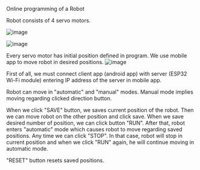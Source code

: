 Online programming of a Robot 

Robot consists of 4 servo motors.

![image](https://user-images.githubusercontent.com/81052940/111934864-94d1d480-8ac2-11eb-8542-c54bbc017d75.png)

![image](https://user-images.githubusercontent.com/81052940/111934024-ec6f4080-8ac0-11eb-9d76-8b46e6650de3.png)

Every servo motor has initial position defined in program. We use mobile app to move robot in desired positions.
![image](https://user-images.githubusercontent.com/81052940/111934110-1294e080-8ac1-11eb-8a34-f69083cae8f4.png)

First of all, we must connect client app (android app) with server (ESP32 Wi-Fi module) entering IP address of the server in mobile app. 

Robot can move in "automatic" and "manual" modes.
Manual mode implies moving regarding clicked direction button. 

When we click "SAVE" button, we saves current position of the robot. Then we can move robot on the other position and click save. When we save desired number of position, we can click button "RUN". After that, robot enters "automatic" mode which causes robot to move regarding saved positions. Any time we can click "STOP". In that case, robot will stop in current position and when we click "RUN" again, he will continue moving in automatic mode. 

"RESET" button resets saved positions.
